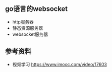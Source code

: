 ## go语言的websocket
* http服务器
* 静态资源服务器
* websocket服务器

## 参考资料
* 视频学习 https://www.imooc.com/video/17603

